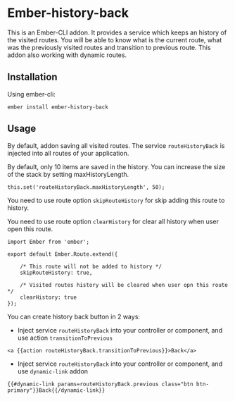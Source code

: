 # Ember-history-back

This is an Ember-CLI addon. It provides a service which keeps an history of the visited routes. You will be able to know what is the current route, what was the previously visited routes and transition to previous route. This addon also working with dynamic routes.

## Installation

Using ember-cli:

`ember install ember-history-back`

## Usage

By default, addon saving all visited routes. The service `routeHistoryBack` is injected into all routes of your application.

By default, only 10 items are saved in the history. You can increase the size of the stack by setting maxHistoryLength.

```
this.set('routeHistoryBack.maxHistoryLength', 50);
```

You need to use route option `skipRouteHistory` for skip adding this route to history.

You need to use route option `clearHistory` for clear all history when user open this route.

```
import Ember from 'ember';

export default Ember.Route.extend({
    
    /* This route will not be added to history */
    skipRouteHistory: true,
    
    /* Visited routes history will be cleared when user opn this route */
    clearHistory: true 
});
```

You can create history back button in 2 ways:

* Inject service `routeHistoryBack` into your controller or component, and use action `transitionToPrevious`

```
<a {{action routeHistoryBack.transitionToPrevious}}>Back</a>
```

* Inject service `routeHistoryBack` into your controller or component, and use `dynamic-link` addon

```
{{#dynamic-link params=routeHistoryBack.previous class="btn btn-primary"}}Back{{/dynamic-link}}
```
